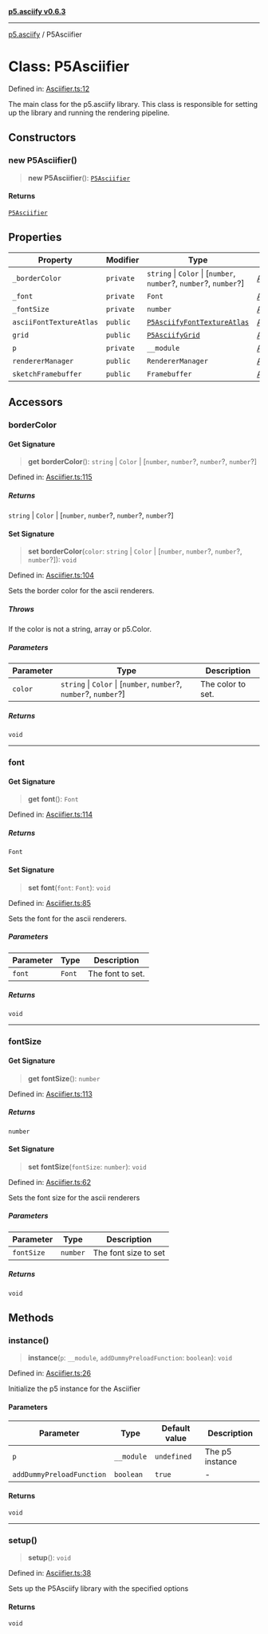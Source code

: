 [**p5.asciify v0.6.3**](../README.md)

***

[p5.asciify](../globals.md) / P5Asciifier

# Class: P5Asciifier

Defined in: [Asciifier.ts:12](https://github.com/humanbydefinition/p5-asciify/blob/078f4b1646c936e58db623927bca2f91152b5a58/src/lib/Asciifier.ts#L12)

The main class for the p5.asciify library. This class is responsible for setting up the library and running the rendering pipeline.

## Constructors

### new P5Asciifier()

> **new P5Asciifier**(): [`P5Asciifier`](P5Asciifier.md)

#### Returns

[`P5Asciifier`](P5Asciifier.md)

## Properties

| Property | Modifier | Type | Defined in |
| ------ | ------ | ------ | ------ |
| <a id="_bordercolor"></a> `_borderColor` | `private` | `string` \| `Color` \| \[`number`, `number`?, `number`?, `number`?\] | [Asciifier.ts:13](https://github.com/humanbydefinition/p5-asciify/blob/078f4b1646c936e58db623927bca2f91152b5a58/src/lib/Asciifier.ts#L13) |
| <a id="_font"></a> `_font` | `private` | `Font` | [Asciifier.ts:16](https://github.com/humanbydefinition/p5-asciify/blob/078f4b1646c936e58db623927bca2f91152b5a58/src/lib/Asciifier.ts#L16) |
| <a id="_fontsize"></a> `_fontSize` | `private` | `number` | [Asciifier.ts:14](https://github.com/humanbydefinition/p5-asciify/blob/078f4b1646c936e58db623927bca2f91152b5a58/src/lib/Asciifier.ts#L14) |
| <a id="asciifonttextureatlas"></a> `asciiFontTextureAtlas` | `public` | [`P5AsciifyFontTextureAtlas`](P5AsciifyFontTextureAtlas.md) | [Asciifier.ts:18](https://github.com/humanbydefinition/p5-asciify/blob/078f4b1646c936e58db623927bca2f91152b5a58/src/lib/Asciifier.ts#L18) |
| <a id="grid"></a> `grid` | `public` | [`P5AsciifyGrid`](P5AsciifyGrid.md) | [Asciifier.ts:19](https://github.com/humanbydefinition/p5-asciify/blob/078f4b1646c936e58db623927bca2f91152b5a58/src/lib/Asciifier.ts#L19) |
| <a id="p"></a> `p` | `private` | `__module` | [Asciifier.ts:17](https://github.com/humanbydefinition/p5-asciify/blob/078f4b1646c936e58db623927bca2f91152b5a58/src/lib/Asciifier.ts#L17) |
| <a id="renderermanager"></a> `rendererManager` | `public` | `RendererManager` | [Asciifier.ts:15](https://github.com/humanbydefinition/p5-asciify/blob/078f4b1646c936e58db623927bca2f91152b5a58/src/lib/Asciifier.ts#L15) |
| <a id="sketchframebuffer"></a> `sketchFramebuffer` | `public` | `Framebuffer` | [Asciifier.ts:20](https://github.com/humanbydefinition/p5-asciify/blob/078f4b1646c936e58db623927bca2f91152b5a58/src/lib/Asciifier.ts#L20) |

## Accessors

### borderColor

#### Get Signature

> **get** **borderColor**(): `string` \| `Color` \| \[`number`, `number`?, `number`?, `number`?\]

Defined in: [Asciifier.ts:115](https://github.com/humanbydefinition/p5-asciify/blob/078f4b1646c936e58db623927bca2f91152b5a58/src/lib/Asciifier.ts#L115)

##### Returns

`string` \| `Color` \| \[`number`, `number`?, `number`?, `number`?\]

#### Set Signature

> **set** **borderColor**(`color`: `string` \| `Color` \| \[`number`, `number`?, `number`?, `number`?\]): `void`

Defined in: [Asciifier.ts:104](https://github.com/humanbydefinition/p5-asciify/blob/078f4b1646c936e58db623927bca2f91152b5a58/src/lib/Asciifier.ts#L104)

Sets the border color for the ascii renderers.

##### Throws

If the color is not a string, array or p5.Color.

##### Parameters

| Parameter | Type | Description |
| ------ | ------ | ------ |
| `color` | `string` \| `Color` \| \[`number`, `number`?, `number`?, `number`?\] | The color to set. |

##### Returns

`void`

***

### font

#### Get Signature

> **get** **font**(): `Font`

Defined in: [Asciifier.ts:114](https://github.com/humanbydefinition/p5-asciify/blob/078f4b1646c936e58db623927bca2f91152b5a58/src/lib/Asciifier.ts#L114)

##### Returns

`Font`

#### Set Signature

> **set** **font**(`font`: `Font`): `void`

Defined in: [Asciifier.ts:85](https://github.com/humanbydefinition/p5-asciify/blob/078f4b1646c936e58db623927bca2f91152b5a58/src/lib/Asciifier.ts#L85)

Sets the font for the ascii renderers.

##### Parameters

| Parameter | Type | Description |
| ------ | ------ | ------ |
| `font` | `Font` | The font to set. |

##### Returns

`void`

***

### fontSize

#### Get Signature

> **get** **fontSize**(): `number`

Defined in: [Asciifier.ts:113](https://github.com/humanbydefinition/p5-asciify/blob/078f4b1646c936e58db623927bca2f91152b5a58/src/lib/Asciifier.ts#L113)

##### Returns

`number`

#### Set Signature

> **set** **fontSize**(`fontSize`: `number`): `void`

Defined in: [Asciifier.ts:62](https://github.com/humanbydefinition/p5-asciify/blob/078f4b1646c936e58db623927bca2f91152b5a58/src/lib/Asciifier.ts#L62)

Sets the font size for the ascii renderers

##### Parameters

| Parameter | Type | Description |
| ------ | ------ | ------ |
| `fontSize` | `number` | The font size to set |

##### Returns

`void`

## Methods

### instance()

> **instance**(`p`: `__module`, `addDummyPreloadFunction`: `boolean`): `void`

Defined in: [Asciifier.ts:26](https://github.com/humanbydefinition/p5-asciify/blob/078f4b1646c936e58db623927bca2f91152b5a58/src/lib/Asciifier.ts#L26)

Initialize the p5 instance for the Asciifier

#### Parameters

| Parameter | Type | Default value | Description |
| ------ | ------ | ------ | ------ |
| `p` | `__module` | `undefined` | The p5 instance |
| `addDummyPreloadFunction` | `boolean` | `true` | - |

#### Returns

`void`

***

### setup()

> **setup**(): `void`

Defined in: [Asciifier.ts:38](https://github.com/humanbydefinition/p5-asciify/blob/078f4b1646c936e58db623927bca2f91152b5a58/src/lib/Asciifier.ts#L38)

Sets up the P5Asciify library with the specified options

#### Returns

`void`

